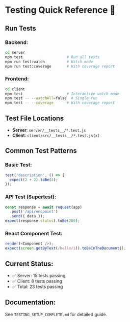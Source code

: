 # Testing Quick Reference 🧪

## Run Tests

### Backend:
```bash
cd server
npm test                    # Run all tests
npm run test:watch          # Watch mode
npm run test:coverage       # With coverage report
```

### Frontend:
```bash
cd client
npm test                    # Interactive watch mode
npm test -- --watchAll=false  # Single run
npm test -- --coverage      # With coverage report
```

## Test File Locations

- **Server**: `server/__tests__/*.test.js`
- **Client**: `client/src/__tests__/*.test.js(x)`

## Common Test Patterns

### Basic Test:
```javascript
test('description', () => {
  expect(2 + 2).toBe(4);
});
```

### API Test (Supertest):
```javascript
const response = await request(app)
  .post('/api/endpoint')
  .send({ data });
expect(response.status).toBe(200);
```

### React Component Test:
```javascript
render(<Component />);
expect(screen.getByText(/hello/i)).toBeInTheDocument();
```

## Current Status:
- ✅ Server: 15 tests passing
- ✅ Client: 8 tests passing
- ✅ Total: 23 tests passing

## Documentation:
See `TESTING_SETUP_COMPLETE.md` for detailed guide.
